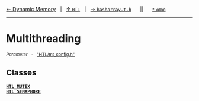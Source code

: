 [&#8592; Dynamic Memory](HTL--dynamic-memory.md)&nbsp;&nbsp;&nbsp;|&nbsp;&nbsp;&nbsp;[&#8593; `HTL`](HTL.md)&nbsp;&nbsp;&nbsp;|&nbsp;&nbsp;&nbsp;[&#8594; `hasharray.t.h`](HTL--hasharray.md)&nbsp;&nbsp;&nbsp;&nbsp;&nbsp;&nbsp;||&nbsp;&nbsp;&nbsp;&nbsp;&nbsp;&nbsp;<small>[\* xdoc](../xdoc/HTL.xmd#L22)</small>
***

# Multithreading
<small>*Parameter* &nbsp; - &nbsp; ["HTL/mt_config.h"](../include/HTL/mt_config.h)</small>  
## Classes
**[`HTL_MUTEX`](HTL--multithreading--htl_mutex.md)**  
**[`HTL_SEMAPHORE`](HTL--multithreading--htl_semaphore.md)**  
